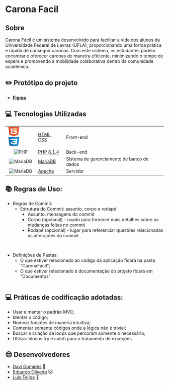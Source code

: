 # Carona Facil

## Sobre

Carona Fácil é um sistema desenvolvido para facilitar a vida dos alunos da Universidade Federal de Lavras (UFLA), proporcionando uma forma prática e rápida de conseguir caronas. Com este sistema, os estudantes podem encontrar e oferecer caronas de maneira eficiente, minimizando o tempo de espera e promovendo a mobilidade colaborativa dentro da comunidade acadêmica.

## :pencil2: Protótipo do projeto

-   **[Figma]()**

## :computer: Tecnologias Utilizadas

<table border-collapse=collapse>
  <tr>
    <td><img alt="HTML" height="30" width="40" src="https://raw.githubusercontent.com/devicons/devicon/1119b9f84c0290e0f0b38982099a2bd027a48bf1/icons/html5/html5-original.svg" /> 
    <img alt="CSS" height="30" width="40" src="https://raw.githubusercontent.com/devicons/devicon/1119b9f84c0290e0f0b38982099a2bd027a48bf1/icons/css3/css3-original.svg" /> 
    </td>
    <td><a href="https://www.w3schools.com/html/" target="_blank">HTML, CSS </a></td>
    <td>Front-end</td>
  </tr>
  <tr>
    <td align ="center"><img alt="PHP"  height="30" width="40"  src="https://www.php.net//images/logos/new-php-logo.svg" /></td>
    <td><a href="https://www.php.net/docs.php" target="_blank">PHP 8.1.4</a></td>
    <td>Back-end</td>
  </tr>
  <tr>
    <td align ="center"><img alt="MariaDB" height="30" width="40" src="https://mariadb.org/wp-content/themes/twentynineteen-child/icons/logo_seal.svg" /></td>
    <td><a href="https://mariadb.com" target="_blank">MariaDB</a></td>
    <td>Sistema de gerenciamento de banco de dados</td>
  </tr>
    <tr>
    <td align ="center"><img alt="MariaDB" height="30" width="40" src="https://upload.wikimedia.org/wikipedia/commons/1/10/Apache_HTTP_server_logo_%282019-present%29.svg" /></td>
    <td><a href="https://www.apache.org/" target="_blank">Apache</a></td>
    <td>Servidor</td>
  </tr>
</table>

## :books: Regras de Uso:

- Regras de Commit:
    - Estrutura do Commit​​​​​​​: assunto, corpo e rodapé
        - Assunto: mensagens do commit
        - Corpo (opcional) - usado para fornecer mais detalhes sobre as mudanças feitas no commit
        - Rodapé (opcional) - lugar para referenciar questões relacionadas às alterações do commit

<br>

- Definições de Pastas:
    - O que estiver relacionado ao código da aplicação ficará na pasta "CaronaFacil";
    - O que estiver relacionado à documentação do projeto ficará em "Documentos"
    ```
## :computer: Práticas de codificação adotadas:

- Usar e manter o padrão MVC;
- Identar o código;
- Nomear funções de maneira intuitiva;
- Comentar somente códigos onde a lógica não é trivial;
- Buscar a criação de loops que percoram somente o necessário;
- Utilizar blocos try e catch para o tratamento de exceções.


## :sunglasses: Desenvolvedores

- [Davi Gomides]() :wolf:
- [Eduardo Oliveira]() :cat:
- [Luis Felipe]() :owl: